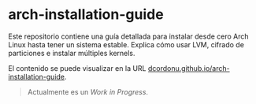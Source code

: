 # arch-installation-guide

Este repositorio contiene una guía detallada para instalar desde cero Arch Linux hasta tener un sistema estable. Explica cómo usar LVM, cifrado de particiones e instalar múltiples kernels.

El contenido se puede visualizar en la URL [dcordonu.github.io/arch-installation-guide](https://dcordonu.github.io/arch-installation-guide).

>Actualmente es un *Work in Progress*.
